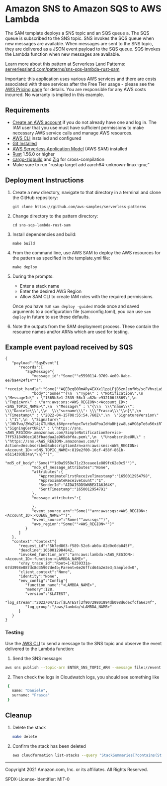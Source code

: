 # Amazon SNS to Amazon SQS to AWS Lambda

The SAM template deploys a SNS topic and an SQS queue a. The SQS queue is subscribed to the SNS topic. SNS invokes the SQS queue when new messages are available. When messages are sent to the SNS topic, they are delivered as a JSON event payload to the SQS queue. SQS invokes the Lambda function when new messages are available.

Learn more about this pattern at Serverless Land Patterns: [serverlessland.com/patterns/sns-sqs-lambda-rust-sam](https://serverlessland.com/patterns/sns-sqs-lambda-rust-sam)

Important: this application uses various AWS services and there are costs associated with these services after the Free Tier usage - please see the [AWS Pricing page](https://aws.amazon.com/pricing/) for details. You are responsible for any AWS costs incurred. No warranty is implied in this example.

## Requirements

* [Create an AWS account](https://portal.aws.amazon.com/gp/aws/developer/registration/index.html) if you do not already have one and log in. The IAM user that you use must have sufficient permissions to make necessary AWS service calls and manage AWS resources.
* [AWS CLI](https://docs.aws.amazon.com/cli/latest/userguide/install-cliv2.html) installed and configured
* [Git Installed](https://git-scm.com/book/en/v2/Getting-Started-Installing-Git)
* [AWS Serverless Application Model](https://docs.aws.amazon.com/serverless-application-model/latest/developerguide/serverless-sam-cli-install.html) (AWS SAM) installed
* [Rust](https://www.rust-lang.org/) 1.56.0 or higher
* [cargo-zigbuild](https://github.com/messense/cargo-zigbuild) and [Zig](https://ziglang.org/) for cross-compilation
* Make sure to run "rustup target add aarch64-unknown-linux-gnu;"

## Deployment Instructions

1. Create a new directory, navigate to that directory in a terminal and clone the GitHub repository:
    ``` 
    git clone https://github.com/aws-samples/serverless-patterns
    ```
2. Change directory to the pattern directory:
    ```
    cd sns-sqs-lambda-rust-sam
    ```
3. Install dependencies and build:
    ```
    make build
    ```
4. From the command line, use AWS SAM to deploy the AWS resources for the pattern as specified in the template.yml file:
    ```
    make deploy
    ```
5. During the prompts:
    * Enter a stack name
    * Enter the desired AWS Region
    * Allow SAM CLI to create IAM roles with the required permissions.

    Once you have run `sam deploy -guided` mode once and saved arguments to a configuration file (samconfig.toml), you can use `sam deploy` in future to use these defaults.

6. Note the outputs from the SAM deployment process. These contain the resource names and/or ARNs which are used for testing.

## Example event payload received by SQS

```
{
   "payload":"SqsEvent"{
      "records":[
         "SqsMessage"{
            "message_id":"Some(""e5590114-9769-4e09-8abc-ee7ba4424f14"")",
            "receipt_handle":"Some(""AQEBzqB0RmARy4EXXx1lppLFjB6znJenfWb/scFVhvzLa9+b0gXD+nQ0JrzLonrX/z0T/VgYvFaAybfAs6jhZ68Ja3VAnAA1icFq+KCC+QHS1Y/wgRycjzpvG6DsV/hkxSR6mBlnlU8nBT6HChMVRceNjO8G9Rk4Zm8nbpK+uAFFfJmzpIi/JzxmZgH1tth8NUyyj9nhYpLXHe1VVZLWAENZVFvDg4o22eFL0fptd00K5LeWADaRZ583kvbfCvRcEAxIEbm6JxUdV9sezNnBgoSztTks2M2R9YNSKcdoWQQI3XELDUEhJSiu4WXXee7Lxim5yMuGACc3xwN2TTobIvCSbuJjqL0PKmp02zn5cdqUCIIsEWqJfm75tNS9qyCNbVmIhLjkvUXOPJOc13S6OoPFviSHotY5zaRmvsIFqUe/OKA="")",
            "body":"Some(""{\n  \"Type\" : \"Notification\",\n  \"MessageId\" : \"1565b3e1-2535-56c3-a82b-e932106f3869\",\n  \"TopicArn\" : \"arn:aws:sns:<AWS_REGION>:<Account_ID>:<SNS_TOPIC_NAME>\",\n  \"Message\" : \"{\\n  \\\"name\\\": \\\"Daniele\\\",\\n  \\\"surname\\\": \\\"Frasca\\\"\\n}\",\n  \"Timestamp\" : \"2022-04-15T08:55:54.760Z\",\n  \"SignatureVersion\" : \"1\",\n  \"Signature\" : \"JHkTwu/ZWa2l4jXTLN8zLi6Vpn+efopcTwtz3uOPoaIdHaBHjzw8LsWMG6pTe6u56xiRTSYlPzVYRiyyew3rXtWVnLDyrkfcKfa3GD5IvqxaNiFg5ekWj91I9YwJ++H7ITXlOUJhAAwnkkfwIoqKgCjP2kOrnZGc5i80qvaHPsTWKR4F+UBSmk9qYxuzrJZVaeUtHRYu9I1H5TiTsUqZTrde8ailur0cQxj73w0Pn1Wv5kmrihjrC48oyETZp7o4dQlkdL2eg0ZhwSI0V/rKTiDcmzCmhMXUA56la0VW/d5fef0LRlI8IDlBlW4aKbCmW0ybevXW/+wc6XAf0rSN9g==\",\n  \"SigningCertURL\" : \"https://sns.<AWS_REGION>.amazonaws.com/SimpleNotificationService-7ff5318490ec183fbaddaa2a969abfda.pem\",\n  \"UnsubscribeURL\" : \"https://sns.<AWS_REGION>.amazonaws.com/?Action=Unsubscribe&SubscriptionArn=arn:aws:sns:<AWS_REGION>:<Account_ID>:<SNS_TOPIC_NAME>:819e2f00-16cf-458f-861b-e5114393b34a\"\n}"")",
            "md5_of_body":"Some(""1d0a5959e71c23ceaee1e889fc62e0c5"")",
            "md5_of_message_attributes":"None",
            "attributes":{
               "ApproximateFirstReceiveTimestamp":"1650012954798",
               "ApproximateReceiveCount":"1",
               "SenderId":"AIDAISDDSWNBEXIA6J64K",
               "SentTimestamp":"1650012954791"
            },
            "message_attributes":{
               
            },
            "event_source_arn":"Some(""arn:aws:sqs:<AWS_REGION>:<Account_ID>:<QUEUE_NAME>"")",
            "event_source":"Some(""aws:sqs"")",
            "aws_region":"Some(""<AWS_REGION>"")"
         }
      ]
   },
   "context":"Context"{
      "request_id":"5b7ed803-f589-52c6-ab0a-82d0c0da845f",
      "deadline":1650012984842,
      "invoked_function_arn":"arn:aws:lambda:<AWS_REGION>:<Account_ID>:function:<LAMBDA_NAME>",
      "xray_trace_id":"Root=1-6259331a-67d3998e087dc8d35907de4b;Parent=6e26ffcd64a2e3e3;Sampled=0",
      "client_context":"None",
      "identity":"None",
      "env_config":"Config"{
         "function_name":"<LAMBDA_NAME>",
         "memory":128,
         "version":"$LATEST",
         "log_stream":"2022/04/15/[$LATEST]2f90729801894db098d6decfcfa6e34f",
         "log_group":"/aws/lambda/<LAMBDA_NAME>"
      }
   }
}
```
### Testing

Use the [AWS CLI](https://aws.amazon.com/cli/) to send a message to the SNS topic and observe the event delivered to the Lambda function:

1. Send the SNS message:

```bash
aws sns publish --topic-arn ENTER_SNS_TOPIC_ARN --message file://event.json
```

2. Then check the logs in Cloudwatch logs, you should see something like

```bash
 { 
   name: "Daniele", 
   surname: "Frasca" 
 }
```

## Cleanup
 
1. Delete the stack
    ```bash
    make delete
    ```
2. Confirm the stack has been deleted
    ```bash
    aws cloudformation list-stacks --query "StackSummaries[?contains(StackName,'STACK_NAME')].StackStatus"
    ```
----
Copyright 2021 Amazon.com, Inc. or its affiliates. All Rights Reserved.

SPDX-License-Identifier: MIT-0
